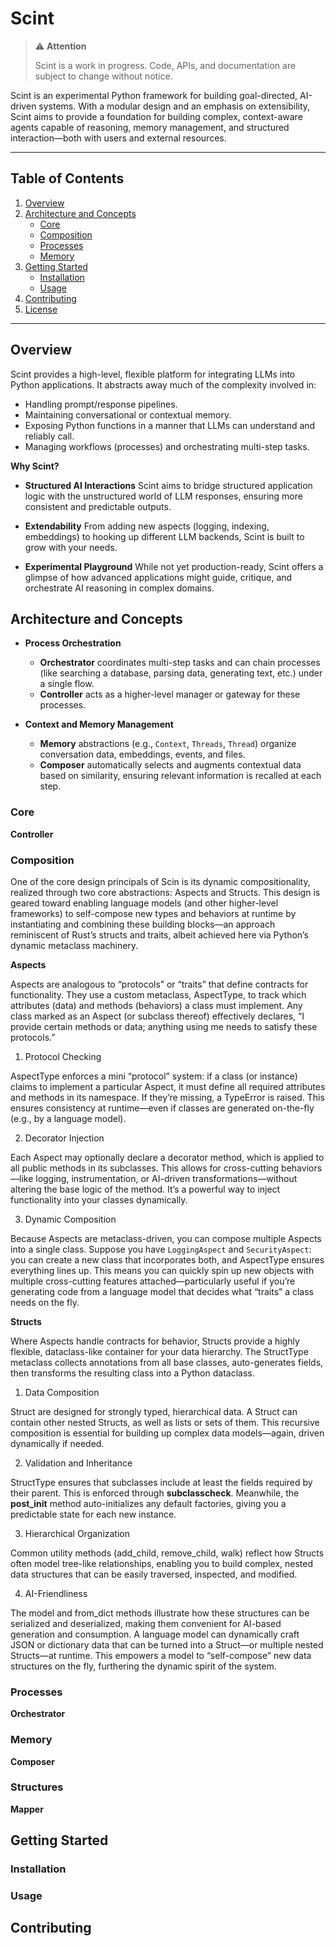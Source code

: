# Scint

> ⚠️ **Attention**
>
> Scint is a work in progress. Code, APIs, and documentation are subject to change without notice.

Scint is an experimental Python framework for building goal-directed, AI-driven systems. With a modular design and an emphasis on extensibility, Scint aims to provide a foundation for building complex, context-aware agents capable of reasoning, memory management, and structured interaction—both with users and external resources.

---

## Table of Contents

1. [Overview](#overview)
2. [Architecture and Concepts](#architecture-and-concepts)
    - [Core](#core)
    - [Composition](#composition)
    - [Processes](#processes)
    - [Memory](#memory)
3. [Getting Started](#getting-started)
    - [Installation](#installation)
    - [Usage](#usage)
4. [Contributing](#contributing)
5. [License](#license)

---

## Overview

Scint provides a high-level, flexible platform for integrating LLMs into Python applications. It abstracts away much of the complexity involved in:

- Handling prompt/response pipelines.
- Maintaining conversational or contextual memory.
- Exposing Python functions in a manner that LLMs can understand and reliably call.
- Managing workflows (processes) and orchestrating multi-step tasks.

**Why Scint?**

- **Structured AI Interactions**
   Scint aims to bridge structured application logic with the unstructured world of LLM responses, ensuring more consistent and predictable outputs.

- **Extendability**
   From adding new aspects (logging, indexing, embeddings) to hooking up different LLM backends, Scint is built to grow with your needs.

- **Experimental Playground**
   While not yet production-ready, Scint offers a glimpse of how advanced applications might guide, critique, and orchestrate AI reasoning in complex domains.

## Architecture and Concepts

- **Process Orchestration**
   - **Orchestrator** coordinates multi-step tasks and can chain processes (like searching a database, parsing data, generating text, etc.) under a single flow.
   - **Controller** acts as a higher-level manager or gateway for these processes.

- **Context and Memory Management**
   - **Memory** abstractions (e.g., `Context`, `Threads`, `Thread`) organize conversation data, embeddings, events, and files.
   - **Composer** automatically selects and augments contextual data based on similarity, ensuring relevant information is recalled at each step.

### Core

**Controller**

### Composition

One of the core design principals of Scin is its dynamic compositionality, realized through two core abstractions: Aspects and Structs. This design is geared toward enabling language models (and other higher-level frameworks) to self-compose new types and behaviors at runtime by instantiating and combining these building blocks—an approach reminiscent of Rust’s structs and traits, albeit achieved here via Python’s dynamic metaclass machinery.

**Aspects**

Aspects are analogous to “protocols” or “traits” that define contracts for functionality. They use a custom metaclass, AspectType, to track which attributes (data) and methods (behaviors) a class must implement. Any class marked as an Aspect (or subclass thereof) effectively declares, “I provide certain methods or data; anything using me needs to satisfy these protocols.”

1.	Protocol Checking

AspectType enforces a mini “protocol” system: if a class (or instance) claims to implement a particular Aspect, it must define all required attributes and methods in its namespace. If they’re missing, a TypeError is raised. This ensures consistency at runtime—even if classes are generated on-the-fly (e.g., by a language model).

2.	Decorator Injection

Each Aspect may optionally declare a decorator method, which is applied to all public methods in its subclasses. This allows for cross-cutting behaviors—like logging, instrumentation, or AI-driven transformations—without altering the base logic of the method. It’s a powerful way to inject functionality into your classes dynamically.

3.	Dynamic Composition

Because Aspects are metaclass-driven, you can compose multiple Aspects into a single class. Suppose you have `LoggingAspect` and `SecurityAspect`: you can create a new class that incorporates both, and AspectType ensures everything lines up. This means you can quickly spin up new objects with multiple cross-cutting features attached—particularly useful if you’re generating code from a language model that decides what “traits” a class needs on the fly.

**Structs**

Where Aspects handle contracts for behavior, Structs provide a highly flexible, dataclass-like container for your data hierarchy. The StructType metaclass collects annotations from all base classes, auto-generates fields, then transforms the resulting class into a Python dataclass.

1.	Data Composition

Struct are designed for strongly typed, hierarchical data. A Struct can contain other nested Structs, as well as lists or sets of them. This recursive composition is essential for building up complex data models—again, driven dynamically if needed.

2.	Validation and Inheritance

StructType ensures that subclasses include at least the fields required by their parent. This is enforced through __subclasscheck__. Meanwhile, the __post_init__ method auto-initializes any default factories, giving you a predictable state for each new instance.

3.	Hierarchical Organization

Common utility methods (add_child, remove_child, walk) reflect how Structs often model tree-like relationships, enabling you to build complex, nested data structures that can be easily traversed, inspected, and modified.

4.	AI-Friendliness

The model and from_dict methods illustrate how these structures can be serialized and deserialized, making them convenient for AI-based generation and consumption. A language model can dynamically craft JSON or dictionary data that can be turned into a Struct—or multiple nested Structs—at runtime. This empowers a model to “self-compose” new data structures on the fly, furthering the dynamic spirit of the system.

### Processes

**Orchestrator**

### Memory

**Composer**

### Structures

**Mapper**

## Getting Started

### Installation

### Usage

## Contributing
